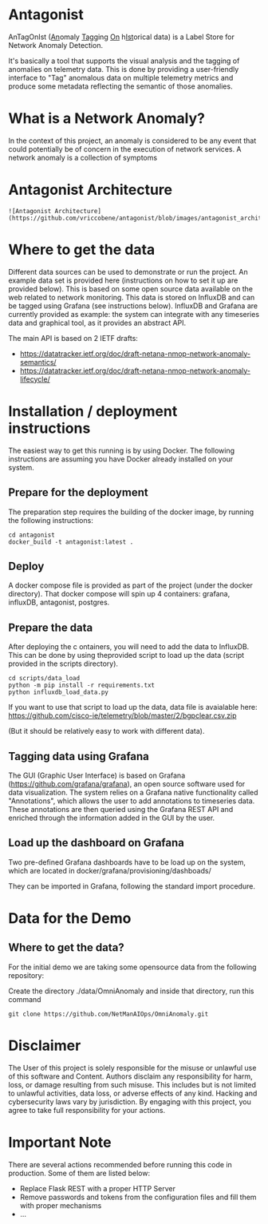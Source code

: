 # Antagonist
AnTagOnIst (<ins>An</ins>omaly <ins>Tag</ins>ging <ins>On</ins> h<ins>Ist</ins>orical data) is a Label Store for Network Anomaly Detection.

It's basically a tool that supports the visual analysis and the tagging of anomalies on  telemetry data.
This is done by providing a user-friendly interface to "Tag" anomalous data on multiple telemetry metrics and produce some metadata reflecting the semantic of those anomalies.

# What is a Network Anomaly?
In the context of this project, an anomaly is considered to be any event that could potentially be of concern in the execution of network services.
A network anomaly is a collection of symptoms

# Antagonist Architecture

    ![Antagonist Architecture](https://github.com/vriccobene/antagonist/blob/images/antagonist_architecture.png)

# Where to get the data
Different data sources can be used to demonstrate or run the project.
An example data set is provided here (instructions on how to set it up are provided below).
This is based on some open source data available on the web related to network monitoring.
This data is stored on InfluxDB and can be tagged using Grafana (see instructions below).
InfluxDB and Grafana are currently provided as example: the system can integrate with any timeseries data and graphical tool, as it provides an abstract API.

The main API is based on 2 IETF drafts:
 - https://datatracker.ietf.org/doc/draft-netana-nmop-network-anomaly-semantics/
 - https://datatracker.ietf.org/doc/draft-netana-nmop-network-anomaly-lifecycle/


# Installation / deployment instructions
The easiest way to get this running is by using Docker.
The following instructions are assuming you have Docker already installed on your system.

## Prepare for the deployment
The preparation step requires the building of the docker image, by running the following instructions:

    cd antagonist
    docker_build -t antagonist:latest .

## Deploy
A docker compose file is provided as part of the project (under the docker directory).
That docker compose will spin up 4 containers: grafana, influxDB, antagonist, postgres.

## Prepare the data
After deploying the c ontainers, you will need to add the data to InfluxDB.
This can be done by using theprovided script to load up the data (script provided in the scripts directory).

    cd scripts/data_load
    python -m pip install -r requirements.txt
    python influxdb_load_data.py

If you want to use that script to load up the data, data file is avaialable here: https://github.com/cisco-ie/telemetry/blob/master/2/bgpclear.csv.zip

(But it should be relatively easy to work with different data).

## Tagging data using Grafana
The GUI (Graphic User Interface) is based on Grafana (https://github.com/grafana/grafana), an open source software used for data visualization.
The system relies on a Grafana native functionality called "Annotations", which allows the user to add annotations to timeseries data. These annotations are then queried using the Grafana REST API and enriched through the information added in the GUI by the user.

## Load up the dashboard on Grafana
Two pre-defined Grafana dashboards have to be load up on the system, which are located in docker/grafana/provisioning/dashboads/

They can be imported in Grafana, following the standard import procedure.

# Data for the Demo

 ## Where to get the data?
 For the initial demo we are taking some opensource data from the following repository:
 
 Create the directory ./data/OmniAnomaly and inside that directory, run this command

    git clone https://github.com/NetManAIOps/OmniAnomaly.git


# Disclaimer
The User of this project is solely responsible for the misuse or unlawful use of this software and Content. 
Authors disclaim any responsibility for harm, loss, or damage resulting from such misuse. 
This includes but is not limited to unlawful activities, data loss, or adverse effects of any kind. 
Hacking and cybersecurity laws vary by jurisdiction. 
By engaging with this project, you agree to take full responsibility for your actions.


# Important Note
There are several actions recommended before running this code in production. Some of them are listed below:

- Replace Flask REST with a proper HTTP Server
- Remove passwords and tokens from the configuration files and fill them with proper mechanisms
- ...
